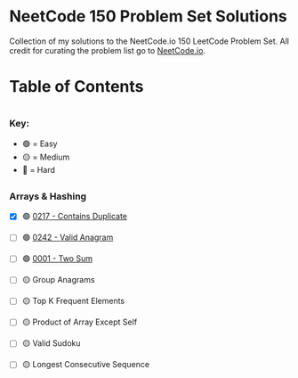 # NeetCode 150 Problem Set Solutions
Collection of my solutions to the NeetCode.io 150 LeetCode Problem Set. All credit for curating the problem list go to [NeetCode.io](https://neetcode.io). 

# Table of Contents
#
### Key: 
- 🟢 = Easy
- 🟡 = Medium
- 🔴 = Hard
## 
### Arrays & Hashing
- [x] 🟢 [0217 - Contains Duplicate](https://leetcode.com/problems/contains-duplicate/)
- [ ] 🟢 [0242 - Valid Anagram](https://leetcode.com/problems/valid-anagram/)
- [ ] 🟢 [0001 - Two Sum](https://leetcode.com/problems/two-sum/)
- [ ] 🟡 Group Anagrams
- [ ] 🟡 Top K Frequent Elements
- [ ] 🟡 Product of Array Except Self
- [ ] 🟡 Valid Sudoku
- [ ] 🟡 Longest Consecutive Sequence


